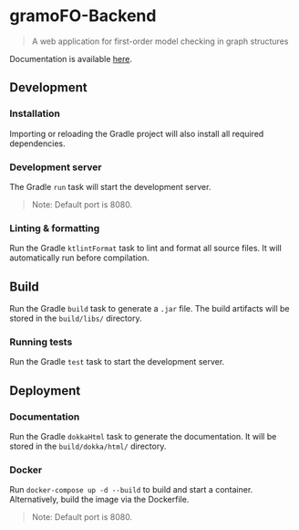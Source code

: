 # gramoFO-Backend

> A web application for first-order model checking in graph structures

Documentation is available [here](https://gramofo-backend.yeger.eu/).

## Development

### Installation

Importing or reloading the Gradle project will also install all required dependencies.

### Development server

The Gradle `run` task will start the development server.
>Note: Default port is 8080.

### Linting & formatting

Run the Gradle `ktlintFormat` task to lint and format all source files. It will automatically run before compilation.

## Build

Run the Gradle `build` task to generate a `.jar` file. The build artifacts will be stored in the `build/libs/` directory.

### Running tests

Run the Gradle `test` task to start the development server.

## Deployment

### Documentation

Run the Gradle `dokkaHtml` task to generate the documentation. It will be stored in the `build/dokka/html/` directory.

### Docker

Run `docker-compose up -d --build` to build and start a container. Alternatively, build the image via the Dockerfile.
>Note: Default port is 8080.
